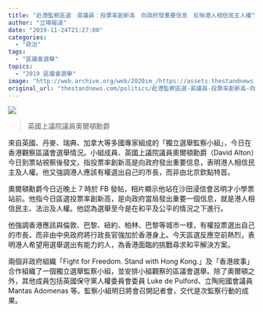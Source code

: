 ```yaml
---
title: "赴港監察區選　英議員：投票率創新高　向政府發重要信息　反映港人相信民主人權"
author: "立場報道"
date: "2019-11-24T21:27:00"
categories:
  - "政治"
tags:
  - "區議會選舉"
topics:
  - "2019 區議會選舉"
image: "http://web.archive.org/web/2020im_/https://assets.thestandnews.com/media/photos/Layer200_LwNRn_uAA3d4Z.png"
original_url: "thestandnews.com/politics/赴港監察區選-英議員-投票率創新高-向政府發重要信息-反映港人相信民主人權"
---
```

![](http://web.archive.org/web/2020im_/https://assets.thestandnews.com/media/photos/Layer200_LwNRn_uAA3d4Z.png)
> 英國上議院議員奧爾頓勳爵

來自英國、丹麥、瑞典、加拿大等多國專家組成的「獨立選舉監察小組」，今日在香港觀察區議會選舉情況。小組成員、英國上議院議員奧爾頓勳爵（David Alton）今日到票站視察後發文，指投票率創新高是向政府發出重要信息，表明港人相信民主及人權。他又強調港人應該有權選出自己的市長，而非由北京欽點特首。

奧爾頓勳爵今日近晚上 7 時於 FB 發帖，相片顯示他站在沙田浸信會呂明才小學票站前。他指今日區選投票率創新高，是向政府當局發出重要一個信息，就是港人相信民主、法治及人權。他認為選舉至今是在和平及公平的情況之下進行。

他強調香港應該與倫敦、巴黎、紐約、柏林、巴黎等城市一樣，有權投票選出自己的市長，而非由中央政府將行政長官強加於香港身上。今天區選反應空前熱烈，表明港人希望用選舉選出有能力的人，為香港面臨的挑戰尋求和平解決方案。

兩個非政府組織「Fight for Freedom. Stand with Hong Kong.」及「香港故事」合作組織了一個獨立選舉監察小組，並安排小組觀察的區議會選舉。除了奧爾頓之外，其他成員包括英國保守黨人權委員會委員 Luke de Pulford、立陶宛國會議員 Mantas Adomenas 等。監察小組明日將會召開記者會，交代是次監察行動的成果。